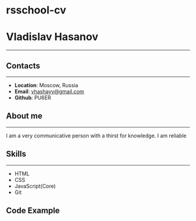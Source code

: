 # rsschool-cv
# Vladislav Hasanov
*******
## Contacts
*******
* __Location__: Moscow, Russia
* __Email__: vhashayy@gmail.com
* __Github__: PU6ER
## About me
********
I am a very communicative person with a thirst for knowledge. I am reliable

## Skills 
********
* HTML
* CSS
* JavaScript(Core)
* Git 
## Code Example 



